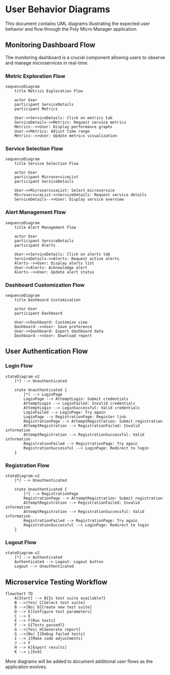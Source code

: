 # User Behavior Diagrams

This document contains UML diagrams illustrating the expected user behavior and flow through the Poly Micro Manager application.

## Monitoring Dashboard Flow

The monitoring dashboard is a crucial component allowing users to observe and manage microservices in real-time.

### Metric Exploration Flow

```mermaid
sequenceDiagram
    title Metrics Exploration Flow
    
    actor User
    participant ServiceDetails
    participant Metrics
    
    User->>ServiceDetails: Click on metrics tab
    ServiceDetails->>Metrics: Request service metrics
    Metrics-->>User: Display performance graphs
    User->>Metrics: Adjust time range
    Metrics-->>User: Update metrics visualization
```

### Service Selection Flow

```mermaid
sequenceDiagram
    title Service Selection Flow
    
    actor User
    participant MicroserviceList
    participant ServiceDetails
    
    User->>MicroserviceList: Select microservice
    MicroserviceList->>ServiceDetails: Request service details
    ServiceDetails-->>User: Display service overview
```

### Alert Management Flow

```mermaid
sequenceDiagram
    title Alert Management Flow
    
    actor User
    participant ServiceDetails
    participant Alerts
    
    User->>ServiceDetails: Click on alerts tab
    ServiceDetails->>Alerts: Request active alerts
    Alerts-->>User: Display alerts list
    User->>Alerts: Acknowledge alert
    Alerts-->>User: Update alert status
```

### Dashboard Customization Flow

```mermaid
sequenceDiagram
    title Dashboard Customization
    
    actor User
    participant Dashboard
    
    User->>Dashboard: Customize view
    Dashboard-->>User: Save preference
    User->>Dashboard: Export dashboard data
    Dashboard-->>User: Download report
```

## User Authentication Flow

### Login Flow

```mermaid
stateDiagram-v2
    [*] --> Unauthenticated
    
    state Unauthenticated {
        [*] --> LoginPage
        LoginPage --> AttemptLogin: Submit credentials
        AttemptLogin --> LoginFailed: Invalid credentials
        AttemptLogin --> LoginSuccessful: Valid credentials
        LoginFailed --> LoginPage: Try again
        LoginPage --> RegistrationPage: Register link
        RegistrationPage --> AttemptRegistration: Submit registration
        AttemptRegistration --> RegistrationFailed: Invalid information
        AttemptRegistration --> RegistrationSuccessful: Valid information
        RegistrationFailed --> RegistrationPage: Try again
        RegistrationSuccessful --> LoginPage: Redirect to login
    }
```

### Registration Flow

```mermaid
stateDiagram-v2
    [*] --> Unauthenticated
    
    state Unauthenticated {
        [*] --> RegistrationPage
        RegistrationPage --> AttemptRegistration: Submit registration
        AttemptRegistration --> RegistrationFailed: Invalid information
        AttemptRegistration --> RegistrationSuccessful: Valid information
        RegistrationFailed --> RegistrationPage: Try again
        RegistrationSuccessful --> LoginPage: Redirect to login
    }
```

### Logout Flow

```mermaid
stateDiagram-v2
    [*] --> Authenticated
    Authenticated --> Logout: Logout button
    Logout --> Unauthenticated
```

## Microservice Testing Workflow

```mermaid
flowchart TD
    A[Start] --> B{Is test suite available?}
    B -->|Yes| C[Select test suite]
    B -->|No| D[Create new test suite]
    D --> E[Configure test parameters]
    C --> E
    E --> F[Run tests]
    F --> G{Tests passed?}
    G -->|Yes| H[Generate report]
    G -->|No| I[Debug failed tests]
    I --> J[Make code adjustments]
    J --> F
    H --> K[Export results]
    K --> L[End]
```

More diagrams will be added to document additional user flows as the application evolves.
